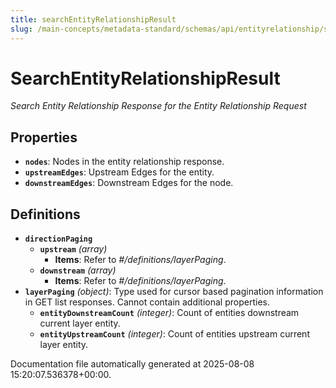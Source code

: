 ```yaml
---
title: searchEntityRelationshipResult
slug: /main-concepts/metadata-standard/schemas/api/entityrelationship/searchentityrelationshipresult
---
```


# SearchEntityRelationshipResult

*Search Entity Relationship Response for the Entity Relationship Request*

## Properties

- **`nodes`**: Nodes in the entity relationship response.
- **`upstreamEdges`**: Upstream Edges for the entity.
- **`downstreamEdges`**: Downstream Edges for the node.
## Definitions

- **`directionPaging`**
  - **`upstream`** *(array)*
    - **Items**: Refer to *#/definitions/layerPaging*.
  - **`downstream`** *(array)*
    - **Items**: Refer to *#/definitions/layerPaging*.
- **`layerPaging`** *(object)*: Type used for cursor based pagination information in GET list responses. Cannot contain additional properties.
  - **`entityDownstreamCount`** *(integer)*: Count of entities downstream current layer entity.
  - **`entityUpstreamCount`** *(integer)*: Count of entities upstream current layer entity.


Documentation file automatically generated at 2025-08-08 15:20:07.536378+00:00.
